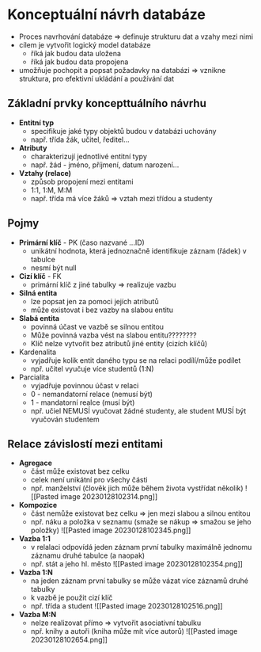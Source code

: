 # Konceptuální návrh databáze
- Proces navrhování databáze => definuje strukturu dat a vzahy mezi nimi
- cílem je vytvořit logický model databáze
	- říká jak budou data uložena
	- říká jak budou data propojena
- umožňuje pochopit a popsat požadavky na databázi => vznikne struktura, pro efektivní ukládání a používání dat

## Základní prvky koncepttuálního návrhu
- **Entitní typ**
	- specifikuje jaké typy objektů budou v databázi uchovány
	- např. třída žák, učitel, ředitel...
- **Atributy**
	- charakterizují jednotlivé entitní typy
	- např. žád - jméno, příjmení, datum narození...
- **Vztahy (relace)**
	- způsob propojení mezi entitami
	- 1:1, 1:M, M:M
	- např. třída má více žáků => vztah mezi třídou a studenty

## Pojmy
- **Primární klíč** - PK (časo nazvané ...ID) 
	- unikátní hodnota, která jednoznačně identifikuje záznam (řádek) v tabulce 
	- nesmí být null
- **Cizí klíč** - FK
	- primární klíč z jiné tabulky => realizuje vazbu
- **Silná entita**
	- lze popsat jen za pomoci jejích atributů
	- může existovat i bez vazby na slabou entitu
- **Slabá entita**
	- povinná účast ve vazbě se silnou entitou
	- Může povinná vazba vést na slabou entitu????????
	- Klíč nelze vytvořit bez atributů jiné entity (cizích klíčů)
- Kardenalita
	- vyjadřuje kolik entit daného typu se na relaci podílí/může podílet
	- npř. učitel vyučuje více studentů (1:N)
- Parcialita
	- vyjadřuje povinnou účast v relaci
	- 0 - nemandatorní relace (nemusí být)
	- 1 - mandatorní realce (musí být)
	- npř. učiel NEMUSÍ vyučovat žádné studenty, ale student MUSÍ být vyučován studentem

## Relace závislostí mezi entitami
- **Agregace**
	- část může existovat bez celku
	- celek není unikátní pro všechy části
	- npř. manželství (člověk jich může během života vystřídat několik)
	![[Pasted image 20230128102314.png]]
- **Kompozice**
	- část nemůže existovat bez celku => jen mezi slabou a silnou entitou
	- npř. náku a položka v seznamu (smaže se nákup => smažou se jeho položky)
	![[Pasted image 20230128102345.png]]
- **Vazba 1:1**
	- v relalaci odpovídá jeden záznam první tabulky maximálně jednomu záznamu druhé tabulce (a naopak)
	- npř. stát a jeho hl. město
	![[Pasted image 20230128102354.png]]
- **Vazba 1:N**
	- na jeden záznam první tabulky se může vázat více záznamů druhé tabulky
	- k vazbě je použit cizí klíč
	- npř. třída a student
	![[Pasted image 20230128102516.png]]
- **Vazba M:N**
	- nelze realizovat přímo => vytvořit asociativní tabulku
	- npř. knihy a autoři (kniha může mít více autorů)
	![[Pasted image 20230128102654.png]]


